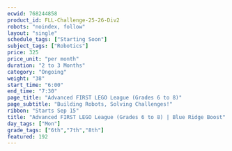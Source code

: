 ```yaml
---
ecwid: 768244858
product_id: FLL-Challenge-25-26-Div2
robots: "noindex, follow"
layout: "single"
schedule_tags: ["Starting Soon"]
subject_tags: ["Robotics"]
price: 325
price_unit: "per month"
duration: "2 to 3 Months"
category: "Ongoing"
weight: "38"
start_time: "6:00"
end_time: "7:30"
page_title: "Advanced FIRST LEGO League (Grades 6 to 8)"
page_subtitle: "Building Robots, Solving Challenges!"
ribbon: "Starts Sep 15"
title: "Advanced FIRST LEGO League (Grades 6 to 8) | Blue Ridge Boost"
day_tags: ["Mon"]
grade_tags: ["6th","7th","8th"]
featured: 192
---
```

